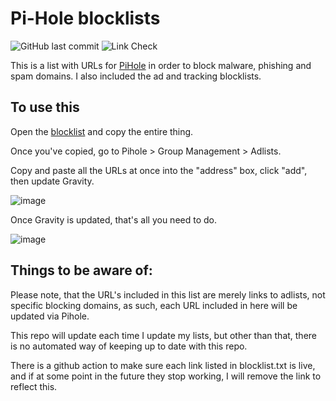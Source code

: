 # Pi-Hole blocklists

![GitHub last commit](https://img.shields.io/github/last-commit/modem7/pihole-adlists)
![Link Check](https://github.com/modem7/pihole-adlists/actions/workflows/linkcheck.yml/badge.svg)

This is a list with URLs for [PiHole](https://github.com/pi-hole/pi-hole) in order to block malware, phishing and spam domains. I also included the ad and tracking blocklists.

## To use this
Open the [blocklist](https://raw.githubusercontent.com/modem7/pihole-adlists/master/Blocklist.txt) and copy the entire thing. 

Once you've copied, go to Pihole > Group Management > Adlists.

Copy and paste all the URLs at once into the "address" box, click "add", then update Gravity. 

![image](https://user-images.githubusercontent.com/4349962/153099263-228b0823-cc8d-4efe-b272-fe72e80803a9.png)

Once Gravity is updated, that's all you need to do. 

![image](https://user-images.githubusercontent.com/4349962/153099774-7a7e5c98-9061-4e15-b65b-48a6858d865b.png)

## Things to be aware of:

Please note, that the URL's included in this list are merely links to adlists, not specific blocking domains, as such, each URL included in here will be updated via Pihole. 

This repo will update each time I update my lists, but other than that, there is no automated way of keeping up to date with this repo. 

There is a github action to make sure each link listed in blocklist.txt is live, and if at some point in the future they stop working, I will remove the link to reflect this. 
